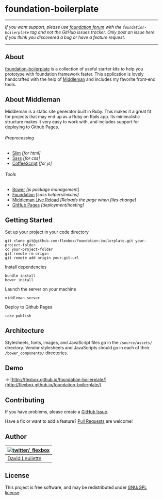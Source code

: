 # foundation-boilerplate

- - -

_If you want support, please use [foundation forum](http://foundation.zurb.com/forum) with the `foundation-boilerplate` tag and not the GitHub issues tracker. Only post an issue here if you think you discovered a bug or have a feature request._

- - -

## About

[foundation-boilerplate](http://flexbox.github.io/foundation-boilerplate/) is a collection of useful starter kits to help you prototype with foundation framework faster.
This application is lovely handcrafted with the help of [Middleman](http://middlemanapp.com) and includes my favorite front-end tools.

## About Middleman

Middleman is a static site generator built in Ruby. This makes it a great fit for projects that may end up as a Ruby on Rails app. Its minimalistic structure makes it very easy to work with, and includes support for deploying to Github Pages.

###### Preprocessing

- [Slim](http://slim-lang.com) *[for html]*
- [Sass](http://sass-lang.com) *[for css]*
- [CoffeeScript](http://coffeescript.org) *[for js]*

###### Tools

- [Bower](http://bower.io) *[js package management]*
- [Foundation](http://foundation.zurb.com/) *[sass helpers/mixins]*
- [Middleman Live Reload](https://github.com/middleman/middleman-livereload) *[Reloads the page when files change]*
- [GitHub Pages](http://pages.github.com) *[deployment/hosting]*

## Getting Started

Set up your project in your code directory

    git clone git@github.com:flexbox/foundation-boilerplate.git your-project-folder
    cd your-project-folder
    git remote rm origin
    git remote add origin your-git-url


Install dependencies

    bundle install
    bower install

Launch the server on your machine

    middleman server

Deploy to Github Pages

    rake publish

## Architecture

Stylesheets, fonts, images, and JavaScript files go in the `/source/assets/` directory.
Vendor stylesheets and JavaScripts should go in each of their `/bower_components/` directories.

## Demo

→ [http://flexbox.github.io/foundation-boilerplate/](http://flexbox.github.io/foundation-boilerplate/)

## Contributing

If you have problems, please create a [GitHub Issue](https://github.com/flexbox/foundation-boilerplate/issues).

Have a fix or want to add a feature? [Pull Requests](https://github.com/flexbox/foundation-boilerplate/pulls) are welcome!

## Author

| [![twitter/_flexbox](https://gravatar.com/avatar/66ecc55f1bc2e5863eb516ee6f20794e?s=70)](https://twitter.com/_flexbox "Follow @_flexbox on Twitter") |
|---|
| [David Leuliette](http://davidl.fr/) |

## License

This project is free software, and may be redistributed under [GNU/GPL license](LICENSE.md).
